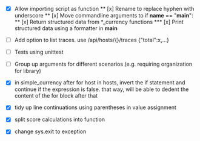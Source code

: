 
* [x] Allow importing script as function
** [x] Rename to replace hyphen with underscore
** [x] Move commandline arguments to if __name__ == "__main__":
** [x] Return structured data from *_currency functions
*** [x] Print structured data using a formatter in __main__

* [ ] Add option to list traces. use /api/hosts/{}/traces {"total":x,...}

* [ ] Tests using unittest

* [ ] Group up arguments for different scenarios (e.g. requiring organization for library)

* [x] in simple_currency after for host in hosts, invert the if statement and continue if the expression is false. that way, will be able to dedent the content of the for block after that
* [x] tidy up line continuations using parentheses in value assignment
* [x] split score calculations into function
* [x] change sys.exit to exception
